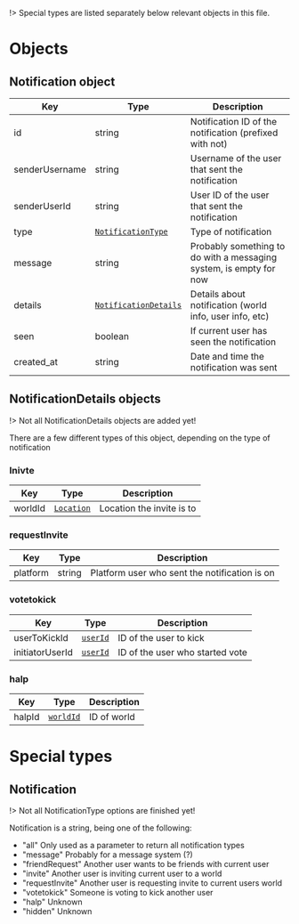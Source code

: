 !> Special types are listed separately below relevant objects in this file.

# Objects

## Notification object

Key | Type | Description
----|------|------------
id | string | Notification ID of the notification (prefixed with not)
senderUsername | string | Username of the user that sent the notification
senderUserId | string | User ID of the user that sent the notification
type | [`NotificationType`](Objects/Notification.md?id=notification) | Type of notification
message | string | Probably something to do with a messaging system, is empty for now
details | [`NotificationDetails`](Objects/Notification.md?id=notificationdetails-objects) | Details about notification (world info, user info, etc)
seen | boolean | If current user has seen the notification
created_at | string | Date and time the notification was sent

## NotificationDetails objects

!> Not all NotificationDetails objects are added yet!

There are a few different types of this object, depending on the type of notification

### Inivte

Key | Type | Description
----|------|------------
worldId | [`Location`](Objects/World.md?id=location) | Location the invite is to

### requestInvite

Key | Type | Description
----|------|------------
platform | string | Platform user who sent the notification is on

### votetokick

Key | Type | Description
----|------|------------
userToKickId | [`userId`](Objects/User?id=user-object) | ID of the user to kick
initiatorUserId | [`userId`](Objects/User?id=user-object) | ID of the user who started vote

### halp

Key | Type | Description
----|------|------------
halpId | [`worldId`](Objects/World?id=limited-world-object) | ID of world

# Special types

## Notification

!> Not all NotificationType options are finished yet!

Notification is a string, being one of the following:
 - "all" Only used as a parameter to return all notification types
 - "message" Probably for a message system (?)
 - "friendRequest" Another user wants to be friends with current user
 - "invite" Another user is inviting current user to a world
 - "requestInvite" Another user is requesting invite to current users world
 - "votetokick" Someone is voting to kick another user
 - "halp" Unknown
 - "hidden" Unknown
